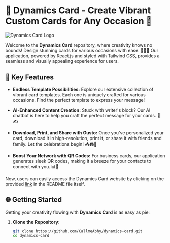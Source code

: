 # 🌟 Dynamics Card - Create Vibrant Custom Cards for Any Occasion 🎉

![Dynamics Card Logo](https://png.pngtree.com/template/20191104/ourmid/pngtree-dynamic-and-d-letter-logo-template-image_327301.jpg)

Welcome to the **Dynamics Card** repository, where creativity knows no bounds! Design stunning cards for various occasions with ease. 🎂📇💍 Our application, powered by React.js and styled with Tailwind CSS, provides a seamless and visually appealing experience for users.

## 🚀 Key Features

- **Endless Template Possibilities:** Explore our extensive collection of vibrant card templates. Each one is uniquely crafted for various occasions. Find the perfect template to express your message!

- **AI-Enhanced Content Creation:** Stuck with writer's block? Our AI chatbot is here to help you craft the perfect message for your cards. 🤖✍

- **Download, Print, and Share with Gusto:** Once you've personalized your card, download it in high-resolution, print it, or share it with friends and family. Let the celebrations begin! 📥🖨️💌

- **Boost Your Network with QR Codes:** For business cards, our application generates sleek QR codes, making it a breeze for your contacts to connect with you. 📊💼


Now, users can easily access the Dynamics Card website by clicking on the provided [link](https://6551ec5d60bb2a2f096227e0--dynamics-card.netlify.app/) in the README file itself.

## 🌐 Getting Started

Getting your creativity flowing with **Dynamics Card** is as easy as pie:

1. **Clone the Repository:**
   ```bash
   git clone https://github.com/CallmeAbhy/dynamics-card.git
   cd dynamics-card
